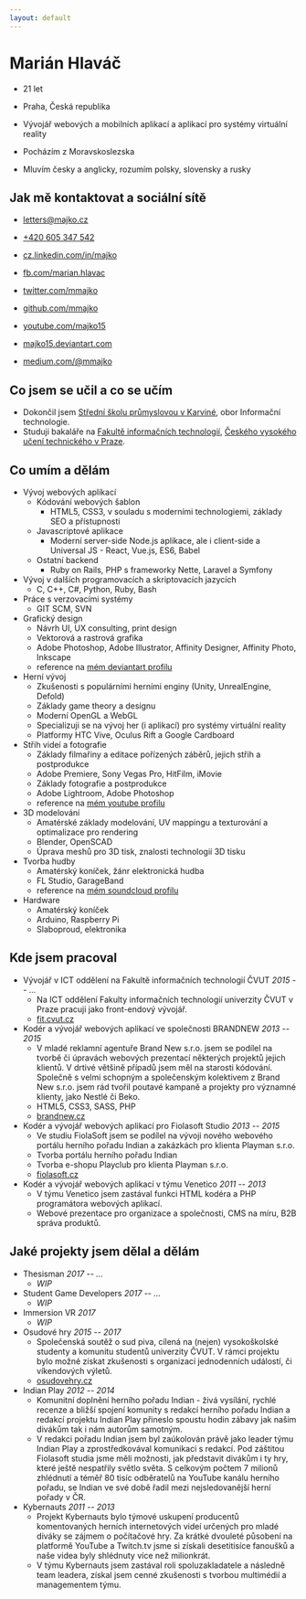 ```yaml
---
layout: default
---
```


# Marián Hlaváč

  - 21 let
  - Praha, Česká republika
  - Vývojář webových a mobilních aplikací a aplikací pro systémy virtuální reality
 
  - Pocházím z Moravskoslezska
  - Mluvím česky a anglicky, rozumím polsky, slovensky a rusky
 
## Jak mě kontaktovat a sociální sítě

  - [letters@majko.cz](mailto:letters@majko.cz)
  - [+420 605 347 542](tel:+420605347542)
  - [cz.linkedin.com/in/majko](http://cz.linkedin.com/in/majko)
  - [fb.com/marian.hlavac](http://fb.com/marian.hlavac)
  - [twitter.com/mmajko](http://twitter.com/mmajko)
  
  
  - [github.com/mmajko](http://github.com/mmajko)
  - [youtube.com/majko15](http://youtube.com/majko15)
  - [majko15.deviantart.com](http://majko15.deviantart.com)
  - [medium.com/@mmajko](https://medium.com/@mmajko)
   
## Co jsem se učil a co se učím

  - Dokončil jsem [Střední školu průmyslovou v Karviné](http://sps-karvina.cz), obor Informační technologie.
  - Studuji bakaláře na [Fakultě informačních technologií](http://fit.cvut.cz), [Českého vysokého učení technického v Praze](http://cvut.cz).
  
## Co umím a dělám

  - Vývoj webových aplikací
    - Kódování webových šablon
      - HTML5, CSS3, v souladu s moderními technologiemi, základy SEO a přístupnosti
    - Javascriptové aplikace
      - Moderní server-side Node.js aplikace, ale i client-side a Universal JS - React, Vue.js, ES6, Babel
    - Ostatní backend
      - Ruby on Rails, PHP s frameworky Nette, Laravel a Symfony
  - Vývoj v dalších programovacích a skriptovacích jazycích
    - C, C++, C#, Python, Ruby, Bash
  - Práce s verzovacími systémy
    - GIT SCM, SVN
  - Grafický design
    - Návrh UI, UX consulting, print design
    - Vektorová a rastrová grafika
    - Adobe Photoshop, Adobe Illustrator, Affinity Designer, Affinity Photo, Inkscape
    - reference na [mém deviantart profilu]()
  - Herní vývoj
    - Zkušenosti s populárními herními enginy (Unity, UnrealEngine, Defold)
    - Základy game theory a designu
    - Moderní OpenGL a WebGL
    - Specializuji se na vývoj her (i aplikací) pro systémy virtuální reality
    - Platformy HTC Vive, Oculus Rift a Google Cardboard
  - Střih videí a fotografie
    - Základy filmařiny a editace pořízených záběrů, jejich střih a postprodukce
    - Adobe Premiere, Sony Vegas Pro, HitFilm, iMovie
    - Základy fotografie a postprodukce
    - Adobe Lightroom, Adobe Photoshop
    - reference na [mém youtube profilu]()
  - 3D modelování
    - Amatérské základy modelování, UV mappingu a texturování a optimalizace pro rendering
    - Blender, OpenSCAD
    - Úprava meshů pro 3D tisk, znalosti technologií 3D tisku
  - Tvorba hudby
    - Amatérský koníček, žánr elektronická hudba
    - FL Studio, GarageBand
    - reference na [mém soundcloud profilu]()
  - Hardware
    - Amatérský koníček
    - Arduino, Raspberry Pi
    - Slaboproud, elektronika
    
## Kde jsem pracoval

  - Vývojář v ICT oddělení na Fakultě informačních technologií ČVUT *2015 -- &hellip;*
    - Na ICT oddělení Fakulty informačních technologií univerzity ČVUT v Praze pracuji jako front-endový vývojář.
    - [fit.cvut.cz]()
  - Kodér a vývojář webových aplikací ve společnosti BRANDNEW *2013 -- 2015*
    - V mladé reklamní agentuře Brand New s.r.o. jsem se podílel na tvorbě či úpravách webových prezentací některých projektů jejich klientů. V drtivé většině případů jsem měl na starosti kódování. Společně s velmi schopným a společenským kolektivem z Brand New s.r.o. jsem rád tvořil poutavé kampaně a projekty pro významné klienty, jako Nestlé či Beko.
    - HTML5, CSS3, SASS, PHP
    - [brandnew.cz]()
  - Kodér a vývojář webových aplikací pro Fiolasoft Studio *2013 -- 2015*
    - Ve studiu FiolaSoft jsem se podílel na vývoji nového webového portálu herního pořadu Indian a zakázkách pro klienta Playman s.r.o.
    - Tvorba portálu herního pořadu Indian
    - Tvorba e-shopu Playclub pro klienta Playman s.r.o.
    - [fiolasoft.cz]()
  - Kodér a vývojář webových aplikací v týmu Venetico *2011 -- 2013*
    - V týmu Venetico jsem zastával funkci HTML kodéra a PHP programátora webových aplikací.
    - Webové prezentace pro organizace a společnosti, CMS na míru, B2B správa produktů.
    
## Jaké projekty jsem dělal a dělám

  - Thesisman *2017 -- &hellip;*
    - *WIP*
  - Student Game Developers *2017 -- &hellip;*
    - *WIP*
  - Immersion VR *2017*
    - *WIP*
  - Osudové hry *2015 -- 2017*
    - Společenská soutěž o sud piva, cílená na (nejen) vysokoškolské studenty a komunitu studentů univerzity ČVUT. V rámci projektu bylo možné získat zkušenosti s organizací jednodenních událostí, či víkendových výletů.
    - [osudovehry.cz]()
  - Indian Play *2012 -- 2014*
    - Komunitní doplnění herního pořadu Indian - živá vysílání, rychlé recenze a bližší spojení komunity s redakcí herního pořadu Indian a redakcí projektu Indian Play přineslo spoustu hodin zábavy jak našim divákům tak i nám autorům samotným.
    - V redakci pořadu Indian jsem byl zaúkolován právě jako leader týmu Indian Play a zprostředkovával komunikaci s redakcí. Pod záštitou Fiolasoft studia jsme měli možnosti, jak představit divákům i ty hry, které ještě nespatřily světlo světa. S celkovým počtem 7 milionů zhlédnutí a téměř 80 tisíc odběratelů na YouTube kanálu herního pořadu, se Indian ve své době řadil mezi nejsledovanější herní pořady v ČR.
  - Kybernauts *2011 -- 2013*
    - Projekt Kybernauts bylo týmové uskupení producentů komentovaných herních internetových videí určených pro mladé diváky se zájmem o počítačové hry. Za krátké dvouleté působení na platformě YouTube a Twitch.tv jsme si získali desetitisíce fanoušků a naše videa byly shlédnuty více než milionkrát.
    - V týmu Kybernauts jsem zastával roli spoluzakladatele a následně team leadera, získal jsem cenné zkušenosti s tvorbou multimédií a managementem týmu.